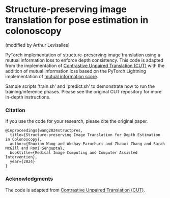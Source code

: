 # Structure-preserving image translation for pose estimation in colonoscopy

(modified by Arthur Levisalles)

PyTorch implementation of structure-preserving image translation using a mutual information loss to enforce depth consistency. This code is adapted from the implementation of [Contrastive Unpaired Translation (CUT)](https://github.com/taesungp/contrastive-unpaired-translation) with the addition of mutual information loss based on the PyTorch Lightning implementation of [mutual information score](https://lightning.ai/docs/torchmetrics/stable/clustering/mutual_info_score.html). 

Sample scripts 'train.sh' and 'predict.sh' to demonstrate how to run the training/inference phases. Please see the original CUT repository for more in-depth instructions.

### Citation
If you use the code for your research, please cite the original paper.
```
@inproceedings{wang2024structpres,
  title={Structure-preserving Image Translation for Depth Estimation in Colonoscopy},
  author={Shuxian Wang and Akshay Paruchuri and Zhaoxi Zhang and Sarah McGill and Roni Sengupta},
  booktitle={Medical Image Computing and Computer Assisted Intervention},
  year={2024}
}
```

### Acknowledgments
The code is adapted from [Contrastive Unpaired Translation (CUT)](https://github.com/taesungp/contrastive-unpaired-translation).

<!-- ### Create conda environment
```
conda env create -f environment.yml
``` -->
